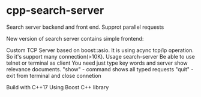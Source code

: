 # cpp-search-server
Search server backend and front end. Supprot parallel requests

New version of search server contains simple frontend:

Custom TCP Server based on boost::asio. It is using acync tcp/ip operation. So it's support many connection(>10K).
Usage search-server <port number>
Be able to use telnet or terminal as client
You need just type key words and server show relevance documents.
"show" - command shows all typed requests
"quit" - exit from terminal and close connetion


Build with C++17
Using Boost C++ library
